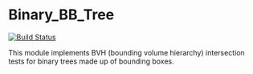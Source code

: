 # Binary_BB_Tree

[![Build Status](https://travis-ci.com/ryanelandt/Binary_BB_Tree.svg?branch=master)](https://travis-ci.com/ryanelandt/Binary_BB_Tree.jl)

This module implements BVH (bounding volume hierarchy) intersection tests for binary trees made up of bounding boxes.
